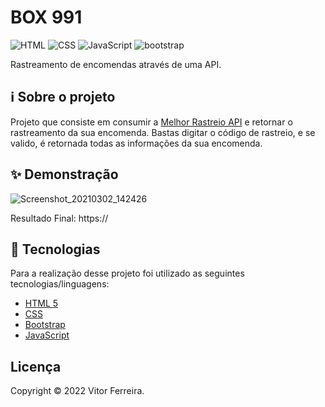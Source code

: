 # BOX 991
![HTML](https://img.shields.io/badge/HTML5-E34F26?style=for-the-badge&logo=html5&logoColor=white")
![CSS](https://img.shields.io/badge/CSS3-1572B6?style=for-the-badge&logo=css3&logoColor=white)
![JavaScript](https://img.shields.io/badge/JavaScript-323330?style=for-the-badge&logo=javascript&logoColor=F7DF1E)
![bootstrap](https://img.shields.io/badge/Bootstrap-563D7C?style=for-the-badge&logo=bootstrap&logoColor=white)


Rastreamento de encomendas através de uma API.

## ℹ️ Sobre o projeto 
Projeto que consiste em consumir a [Melhor Rastreio API](https://api.melhorrastreio.com.br/api/) e retornar o rastreamento da sua encomenda.
Bastas digitar o código de rastreio, e se valido, é retornada todas as informações da sua encomenda.  


## ✨ Demonstração
![Screenshot_20210302_142426](https://i.imgur.com/lgW6gxn.png)





Resultado Final: https://




## 📝 Tecnologias 
Para a realização desse projeto foi utilizado as seguintes tecnologias/linguagens: 
- [HTML 5]() 
- [CSS]()
- [Bootstrap ](https://getbootstrap.com/docs/5.0/getting-started/introduction/)
- [JavaScript](https://www.javascript.com/)



## Licença
Copyright © 2022 Vitor Ferreira.


